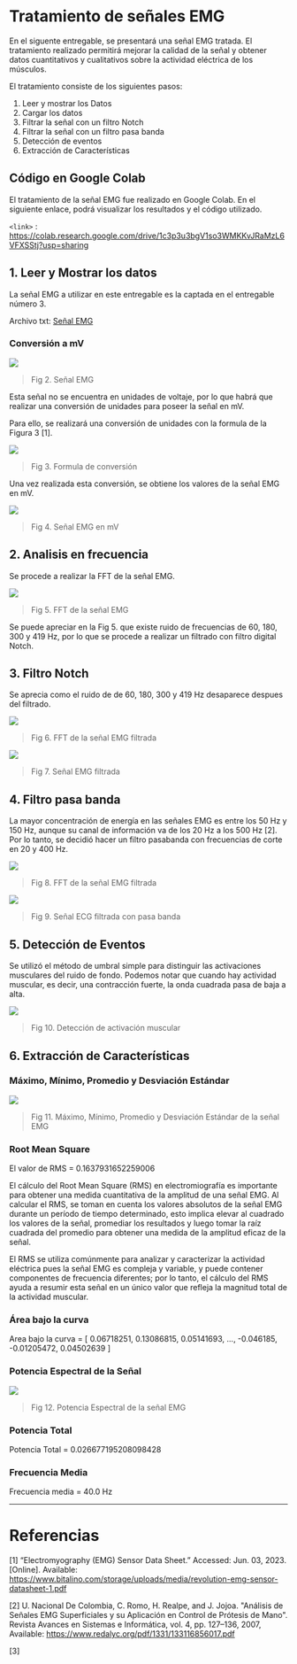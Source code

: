 # Tratamiento de señales EMG

En el siguente entregable, se presentará una señal EMG tratada. El tratamiento realizado permitirá mejorar la calidad de la señal y obtener datos cuantitativos y cualitativos sobre la actividad eléctrica de los músculos.

El tratamiento consiste de los siguientes pasos:
1. Leer y mostrar los Datos
2. Cargar los datos
3. Filtrar la señal con un filtro Notch
4. Filtrar la señal con un filtro pasa banda
5. Detección de eventos
6. Extracción de Características

## Código en Google Colab
El tratamiento de la señal EMG fue realizado en Google Colab. En el siguiente enlace, podrá visualizar los resultados y el código utilizado.

`<link>` : https://colab.research.google.com/drive/1c3p3u3bgV1so3WMKKvJRaMzL6VFXSStj?usp=sharing 


## 1. Leer y Mostrar los datos
La señal EMG a utilizar en este entregable es la captada en el entregable número 3.

Archivo txt: [Señal EMG](https://github.com/RosauraAstete/Equipo9.github.io/blob/main/ISB/Laboratorios/9.%20Tratamiento%20de%20la%20se%C3%B1al%20EMG/Archivos/Se%C3%B1alEMG.txt)

### Conversión a mV

![](https://hackmd.io/_uploads/ryM0iWuLn.jpg)
> Fig 2.  Señal EMG

Esta señal no se encuentra en unidades de voltaje, por lo que habrá que realizar una conversión de unidades para poseer la señal en mV.

Para ello, se realizará una conversión de unidades con la formula de la Figura 3 [1].

![](https://hackmd.io/_uploads/HkTicWuL2.png)
> Fig 3. Formula de conversión

Una vez realizada esta conversión, se obtiene los valores de la señal EMG en mV.

![](https://hackmd.io/_uploads/ryIQT-u82.jpg)
> Fig 4. Señal EMG en mV

## 2. Analisis en frecuencia
Se procede a realizar la FFT de la señal EMG.

![](https://hackmd.io/_uploads/rkgREMu8n.jpg)

> Fig 5. FFT de la señal EMG

Se puede apreciar en la Fig 5. que existe ruido de frecuencias de 60, 180, 300 y 419 Hz, por lo que se procede a realizar un filtrado con filtro digital Notch.

## 3. Filtro Notch

Se aprecia como el ruido de de 60, 180, 300 y 419 Hz desaparece despues del filtrado. 

![](https://hackmd.io/_uploads/SkG2VMO83.jpg)
> Fig 6. FFT de la señal EMG filtrada

![](https://hackmd.io/_uploads/rJMMHfu8n.jpg)
> Fig 7. Señal EMG filtrada

## 4. Filtro pasa banda
La mayor  concentración de energía en las señales EMG es entre los 50 Hz y 150 Hz, aunque su canal de información va de los 20 Hz a los 500 Hz [2]. Por lo tanto, se decidió hacer un filtro pasabanda con frecuencias de corte en 20 y 400 Hz. 

![](https://hackmd.io/_uploads/BJow8MdLh.jpg)
> Fig 8. FFT de la señal EMG filtrada

![](https://hackmd.io/_uploads/HJeLUzuIn.jpg)
> Fig 9. Señal ECG filtrada con pasa banda

## 5. Detección de Eventos
Se utilizó el método de umbral simple para distinguir las activaciones musculares del ruido de fondo. Podemos notar que cuando hay actividad muscular, es decir, una contracción fuerte, la onda cuadrada pasa de baja a alta.

![](https://hackmd.io/_uploads/HytdjfuI3.jpg)
> Fig 10. Detección de activación muscular

## 6. Extracción de Características

### Máximo, Mínimo, Promedio y Desviación Estándar
![](https://hackmd.io/_uploads/r1Nj3Gd83.jpg)
> Fig 11. Máximo, Mínimo, Promedio y Desviación Estándar de la señal EMG

### Root Mean Square

El valor de RMS = 0.1637931652259006

El cálculo del Root Mean Square (RMS) en electromiografía es importante para obtener una medida cuantitativa de la amplitud de una señal EMG. Al calcular el RMS, se toman en cuenta los valores absolutos de la señal EMG durante un período de tiempo determinado, esto implica elevar al cuadrado los valores de la señal, promediar los resultados y luego tomar la raíz cuadrada del promedio para obtener una medida de la amplitud eficaz de la señal.


El RMS se utiliza comúnmente para analizar y caracterizar la actividad eléctrica pues la señal EMG es compleja y variable, y puede contener componentes de frecuencia diferentes; por lo tanto, el cálculo del RMS ayuda a resumir esta señal en un único valor que refleja la magnitud total de la actividad muscular.


### Área bajo la curva

Area bajo la curva = [ 0.06718251,  0.13086815,  0.05141693, ..., -0.046185,  -0.01205472,  0.04502639 ]

### Potencia Espectral de la Señal

![](https://hackmd.io/_uploads/S1a0f7uI3.jpg)
> Fig 12. Potencia Espectral de la señal EMG

### Potencia Total 

Potencia Total = 0.026677195208098428

### Frecuencia Media

Frecuencia media = 40.0 Hz

---

# Referencias

[1] “Electromyography (EMG) Sensor Data Sheet.” Accessed: Jun. 03, 2023. [Online]. Available: https://www.bitalino.com/storage/uploads/media/revolution-emg-sensor-datasheet-1.pdf

[2] U. Nacional De Colombia, C. Romo, H. Realpe, and J. Jojoa. "Análisis de Señales EMG Superficiales y su 
Aplicación en Control de Prótesis de Mano". Revista Avances en Sistemas e Informática, vol. 4, pp. 127–136, 2007, Available: https://www.redalyc.org/pdf/1331/133116856017.pdf

[3]
